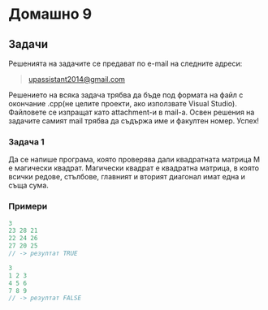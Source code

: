 Домашно 9
====================

## Задачи ##
Решенията на задачите се предават по e-mail на следните адреси:

>upassistant2014@gmail.com

Решението на всяка задача трябва да бъде под формата на файл с окончание .cpp(не целите проекти, ако използвате Visual Studio). Файловете се изпращат като attachment-и в mail-a. 
Освен решения на задачите самият mail трябва да съдържа име и факултен номер. Успех!


### Задача 1 ###
Да се напише програма, която проверява дали квадратната матрица M е магически квадрат. Магически квадрат е квадратна матрица, в която всички редове, стълбове, главният и вторият диагонал имат една и съща сума.


### Примери ###

```c++
3
23 28 21
22 24 26 
27 20 25 
// -> резултат TRUE

3
1 2 3
4 5 6
7 8 9 
// -> резултат FALSE

```